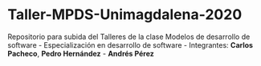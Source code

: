 # Taller-MPDS-Unimagdalena-2020
Repositorio para subida del Talleres de la clase Modelos de desarrollo de software - Especialización en desarrollo de software - 
Integrantes: **Carlos Pacheco**, **Pedro Hernández** - **Andrés Pérez**
